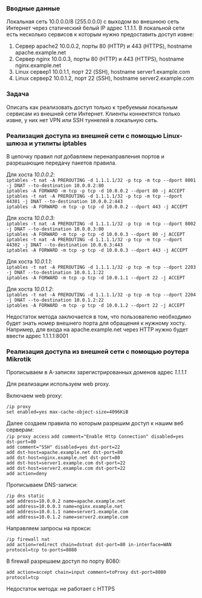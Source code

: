 ### Вводные данные
Локальная сеть 10.0.0.0/8 (255.0.0.0) с выходом во внешнюю сеть Интернет через
статический белый IP адрес 1.1.1.1.
В локальной сети есть несколько сервисов к которым нужно предоставить доступ извне:
1. Сервер apache2 10.0.0.2, порты 80 (HTTP) и 443 (HTTPS), hostname
apache.example.net  
2. Сервер nginx 10.0.0.3, порты 80 (HTTP) и 443 (HTTPS), hostname nginx.example.net  
3. Linux сервер1 10.0.1.1, порт 22 (SSH), hostname server1.example.com  
4. Linux сервер2 10.0.1.2, порт 22 (SSH), hostname server2.example.com  

### Задача
Описать как реализовать доступ только к требуемым локальным сервисам из внешней
сети Интернет. Клиенты коннектятся только извне, у них нет VPN или SSH туннелей в
локальную сеть.

### Реализация доступа из внешней сети с помощью Linux-шлюза и утилиты iptables
В цепочку правил *nat* добавляем перенаправления портов и разрешающие передачу пакетов правила.

Для хоста *10.0.0.2*:  
`iptables -t nat -A PREROUTING -d 1.1.1.1/32 -p tcp -m tcp --dport 8001 -j DNAT --to-destination 10.0.0.2:80`  
`iptables -A FORWARD -m tcp -p tcp -d 10.0.0.2 --dport 80 -j ACCEPT`  
`iptables -t nat -A PREROUTING -d 1.1.1.1/32 -p tcp -m tcp --dport 44301 -j DNAT --to-destination 10.0.0.2:443`  
`iptables -A FORWARD -m tcp -p tcp -d 10.0.0.2 --dport 443 -j ACCEPT`  

Для хоста *10.0.0.3*:  
`iptables -t nat -A PREROUTING -d 1.1.1.1/32 -p tcp -m tcp --dport 8002 -j DNAT --to-destination 10.0.0.3:80`  
`iptables -A FORWARD -m tcp -p tcp -d 10.0.0.3 --dport 80 -j ACCEPT`  
`iptables -t nat -A PREROUTING -d 1.1.1.1/32 -p tcp -m tcp --dport 44302 -j DNAT --to-destination 10.0.0.3:443`  
`iptables -A FORWARD -m tcp -p tcp -d 10.0.0.3 --dport 443 -j ACCEPT`  

Для хоста *10.0.1.1*:  
`iptables -t nat -A PREROUTING -d 1.1.1.1/32 -p tcp -m tcp --dport 2203 -j DNAT --to-destination 10.0.1.1:22`  
`iptables -A FORWARD -m tcp -p tcp -d 10.0.1.1 --dport 22 -j ACCEPT`  

Для хоста *10.0.1.2*:  
`iptables -t nat -A PREROUTING -d 1.1.1.1/32 -p tcp -m tcp --dport 2204 -j DNAT --to-destination 10.0.1.2:22`  
`iptables -A FORWARD -m tcp -p tcp -d 10.0.1.2 --dport 22 -j ACCEPT`  

Недостаток метода заключается в том, что пользователю необходимо будет знать номер внешнего порта для обращения к нужному хосту. Например, для входа на apache.example.net через HTTP нужно будет ввести адрес 1.1.1.1:8001

### Реализация доступа из внешней сети с помощью роутера Mikrotik
Прописываем в A-записях зарегистрированных доменов адрес *1.1.1.1*  

Для реализации используем web proxy.

Включаем web proxy:

`/ip proxy`  
`set enabled=yes max-cache-object-size=4096KiB` 

Далее создаем правила по которым разрешим доступ к нашим веб серверам:  
``/ip proxy access`` 
`add comment="Enable Http Connection" disabled=yes dst-port=80`  
`add comment="SSH" disabled=yes dst-port=22`  
`add dst-host=apache.example.net dst-port=80`  
`add dst-host=nginx.example.net dst-port=80`   
`add dst-host=server1.example.com dst-port=22`   
`add dst-host=server2.example.com dst-port=22`  
`add action=deny`  

Прописываем DNS-записи:

`/ip dns static`  
`add address=10.0.0.2 name=apache.example.net`  
`add address=10.0.0.3 name=nginx.example.net`  
`add address=10.0.1.1 name=server1.example.com`  
`add address=10.0.1.2 name=server2.example.com`  

Направляем запросы на прокси:

``/ip firewall nat``  
`add action=redirect chain=dstnat dst-port=80 in-interface=WAN protocol=tcp to-ports=8080`  

В firewall разрешаем доступ по порту 8080:

`add action=accept chain=input comment=toProxy dst-port=8080 protocol=tcp`

Недостаток метода: не работает с HTTPS
